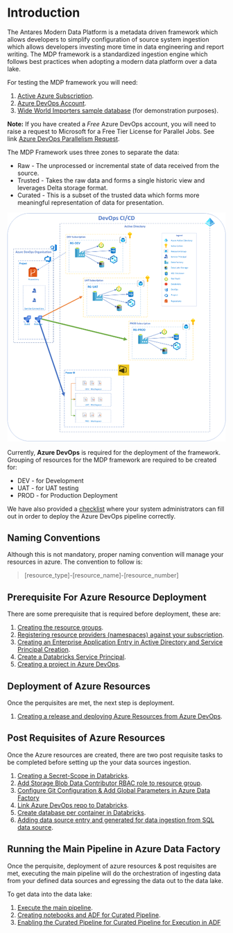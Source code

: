 # Introduction

The Antares Modern Data Platform is a metadata driven framework which allows developers to simplify configuration of source system ingestion which allows developers investing more time in data engineering and report writing. The MDP framework is a standardized ingestion engine which follows best practices when adopting a modern data platform over a data lake.  

For testing the MDP framework you will need:  

1. [Active Azure Subscription](https://azure.microsoft.com/en-au/).  
2. [Azure DevOps Account](https://azure.microsoft.com/en-au/solutions/devops/).
3. [Wide World Importers sample database](https://github.com/Microsoft/sql-server-samples/releases/tag/wide-world-importers-v1.0) (for demonstration purposes).

**Note:** If you have created a *Free* Azure DevOps account, you will need to raise a request to Microsoft for a Free Tier License for Parallel Jobs. See link [Azure DevOps Parallelism Request](https://forms.office.com/pages/responsepage.aspx?id=v4j5cvGGr0GRqy180BHbR63mUWPlq7NEsFZhkyH8jChUMlM3QzdDMFZOMkVBWU5BWFM3SDI2QlRBSC4u).

The MDP Framework uses three zones to separate the data:  

* Raw - The unprocessed or incremental state of data received from the source.
* Trusted - Takes the raw data and forms a single historic view and leverages Delta storage format.
* Curated - This is a subset of the trusted data which forms more meaningful representation of data for presentation.

![Items.png](./Documentations/images/Items.png)

Currently, **Azure DevOps** is required for the deployment of the framework. Grouping of resources for the MDP framework are required to be created for:  

* DEV - for Development
* UAT - for UAT testing
* PROD - for Production Deployment

We have also provided a [checklist](./Documentations/MDP%20Framework%20Checklist.docx) where your system administrators can fill out in order to deploy the Azure DevOps pipeline correctly.

## Naming Conventions

Although this is not mandatory, proper naming convention will manage your resources in azure. The convention to follow is:  

> [resource_type]-[resource_name]-[resource_number]

## Prerequisite For Azure Resource Deployment

There are some prerequisite that is required before deployment, these are:  

1. [Creating the resource groups](./Documentations/Creating%20the%20resource%20groups.md).
2. [Registering resource providers (namespaces) against your subscription](./Documentations/Registering%20resource%20providers%20(namespaces)%20against%20your%20subscription.md).
3. [Creating an Enterprise Application Entry in Active Directory and Service Principal Creation](./Documentations/Creating%20Service%20Principal%20For%20Azure%20DevOps.md).
4. [Create a Databricks Service Principal](./Documentations/Create%20a%20Databricks%20Service%20Principal.md).
5. [Creating a project in Azure DevOps](./Documentations/Creating%20a%20project%20in%20Azure%20DevOps.md).

## Deployment of Azure Resources

Once the perquisites are met, the next step is deployment.  

1. [Creating a release and deploying Azure Resources from Azure DevOps](./Documentations/Creating%20a%20release%20and%20deploying%20Azure%20Resources%20from%20Azure%20DevOps.md).

## Post Requisites of Azure Resources

Once the Azure resources are created, there are two post requisite tasks to be completed before setting up the your data sources ingestion.

1. [Creating a Secret-Scope in Databricks](./Documentations/Create%20a%20Secret-Scope%20in%20Databricks.md).
2. [Add Storage Blob Data Contributor RBAC role to resource group](./Documentations/Add%20Storage%20Blob%20Data%20Contributor%20RBAC%20role%20to%20Resource%20Group.md).
3. [Configure Git Configuration & Add Global Parameters in Azure Data Factory](./Documentations/Configure%20Git%20Configuration%20%26%20Add%20Global%20Parameters%20in%20Azure%20Data%20Factory.md)
4. [Link Azure DevOps repo to Databricks](./Documentations/Link%20Azure%20DevOps%20repo%20to%20Databricks.md).
5. [Create database per container in Databricks](./Documentations/Create%20database%20per%20container%20in%20Databricks.md).
6. [Adding data source entry and generated for data ingestion from SQL data source](./Documentations/Adding%20data%20source%20entry%20and%20generated%20for%20data%20ingestion%20from%20sql%20data%20source.md).

## Running the Main Pipeline in Azure Data Factory

Once the perquisite, deployment of azure resources & post requisites are met, executing the main pipeline will do the orchestration of ingesting data from your defined data sources and egressing the data out to the data lake.

To get data into the data lake:

1. [Execute the main pipeline](./Documentations/Execute%20the%20main%20pipeline.md).  
2. [Creating notebooks and ADF for Curated Pipeline](./Documentations/Creating%20notebooks%20and%20ADF%20for%20Curated%20Pipeline.md).
3. [Enabling the Curated Pipeline for Curated Pipeline for Execution in ADF](./Documentations/Enabling%20the%20Curated%20Pipeline%20for%20Curated%20Pipeline%20for%20Execution%20in%20ADF.md)